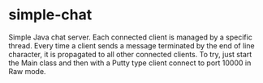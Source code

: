 # simple-chat
Simple Java chat server. Each connected client is managed by a specific thread. Every time a client sends a message terminated by the end of line character, it is propagated to all other connected clients. To try, just start the Main class and then with a Putty type client connect to port 10000 in Raw mode.
